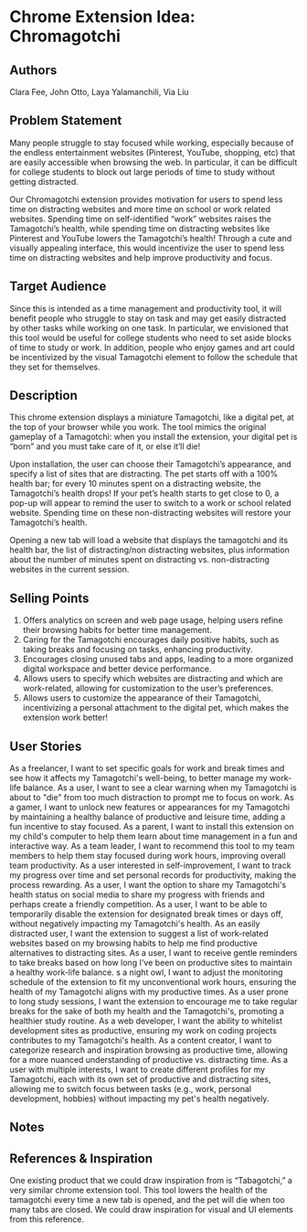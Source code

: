 # Chrome Extension Idea: Chromagotchi

## Authors
Clara Fee, John Otto, Laya Yalamanchili, Via Liu 

## Problem Statement
Many people struggle to stay focused while working, especially because of the endless entertainment websites (Pinterest, YouTube, shopping, etc) that are easily accessible when browsing the web. In particular, it can be difficult for college students to block out large periods of time to study without getting distracted.

Our Chromagotchi extension provides motivation for users to spend less time on distracting websites and more time on school or work related websites. Spending time on self-identified “work” websites raises the Tamagotchi’s health, while spending time on distracting websites like Pinterest and YouTube lowers the Tamagotchi’s health! Through a cute and visually appealing interface, this would incentivize the user to spend less time on distracting websites and help improve productivity and focus. 

## Target Audience 

Since this is intended as a time management and productivity tool, it will benefit people who struggle to stay on task and may get easily distracted by other tasks while working on one task. In particular, we envisioned that this tool would be useful for college students who need to set aside blocks of time to study or work. In addition, people who enjoy games and art could be incentivized by the visual Tamagotchi element to follow the schedule that they set for themselves. 

## Description 

This chrome extension displays a miniature Tamagotchi, like a digital pet, at the top of your browser while you work. The tool mimics the original gameplay of a Tamagotchi: when you install the extension, your digital pet is “born” and you must take care of it, or else it’ll die! 

Upon installation, the user can choose their Tamagotchi’s appearance, and specify a list of sites that are distracting. The pet starts off with a 100% health bar; for every 10 minutes spent on a distracting website, the Tamagotchi’s health drops! If your pet’s health starts to get close to 0, a pop-up will appear to remind the user to switch to a work or school related website. Spending time on these non-distracting websites will restore your Tamagotchi’s health.

Opening a new tab will load a website that displays the tamagotchi and its health bar, the list of distracting/non distracting websites, plus information about the number of minutes spent on distracting vs. non-distracting websites in the current session. 


## Selling Points 

1. Offers analytics on screen and web page usage, helping users refine their browsing habits for better time management.
2. Caring for the Tamagotchi encourages daily positive habits, such as taking breaks and focusing on tasks, enhancing productivity.
3. Encourages closing unused tabs and apps, leading to a more organized digital workspace and better device performance.
4. Allows users to specify which websites are distracting and which are work-related, allowing for customization to the user’s preferences.
5. Allows users to customize the appearance of their Tamagotchi, incentivizing a personal attachment to the digital pet, which makes the extension work better! 

## User Stories 
As a freelancer, I want to set specific goals for work and break times and see how it affects my Tamagotchi's well-being, to better manage my work-life balance.
As a user, I want to see a clear warning when my Tamagotchi is about to "die" from too much distraction to prompt me to focus on work.
As a gamer, I want to unlock new features or appearances for my Tamagotchi by maintaining a healthy balance of productive and leisure time, adding a fun incentive to stay focused.
As a parent, I want to install this extension on my child's computer to help them learn about time management in a fun and interactive way.
As a team leader, I want to recommend this tool to my team members to help them stay focused during work hours, improving overall team productivity.
As a user interested in self-improvement, I want to track my progress over time and set personal records for productivity, making the process rewarding.
As a user, I want the option to share my Tamagotchi's health status on social media to share my progress with friends and perhaps create a friendly competition.
As a user, I want to be able to temporarily disable the extension for designated break times or days off, without negatively impacting my Tamagotchi's health.
As an easily distracted user, I want the extension to suggest a list of work-related websites based on my browsing habits to help me find productive alternatives to distracting sites.
As a user, I want to receive gentle reminders to take breaks based on how long I've been on productive sites to maintain a healthy work-life balance.
s a night owl, I want to adjust the monitoring schedule of the extension to fit my unconventional work hours, ensuring the health of my Tamagotchi aligns with my productive times.
As a user prone to long study sessions, I want the extension to encourage me to take regular breaks for the sake of both my health and the Tamagotchi's, promoting a healthier study routine.
As a web developer, I want the ability to whitelist development sites as productive, ensuring my work on coding projects contributes to my Tamagotchi's health.
As a content creator, I want to categorize research and inspiration browsing as productive time, allowing for a more nuanced understanding of productive vs. distracting time.
As a user with multiple interests, I want to create different profiles for my Tamagotchi, each with its own set of productive and distracting sites, allowing me to switch focus between tasks (e.g., work, personal development, hobbies) without impacting my pet's health negatively.


## Notes


## References & Inspiration 
One existing product that we could draw inspiration from is “Tabagotchi,” a very similar chrome extension tool. This tool lowers the health of the tamagotchi every time a new tab is opened, and the pet will die when too many tabs are closed. We could draw inspiration for visual and UI elements from this reference. 

